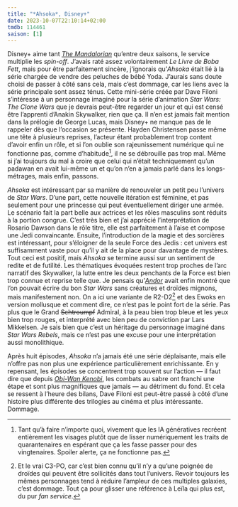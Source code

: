 ```yaml
---
title: "*Ahsoka*, Disney+"
date: 2023-10-07T22:10:14+02:00
tmdb: 114461 
saison: [1]
---
```


Disney+ aime tant [*The Mandalorian*](https://nicolasfurno.fr/serie/mandalorian-disney+-saison-2/) qu’entre deux saisons, le service multiplie les *spin-off*. J’avais raté assez volontairement *‌Le Livre de Boba Fett*, mais pour être parfaitement sincère, j’ignorais qu’*Ahsoka* était lié à la série chargée de vendre des peluches de bébé Yoda. J’aurais sans doute choisi de passer à côté sans cela, mais c’est dommage, car les liens avec la série principale sont assez ténus. Cette mini-série créée par 	Dave Filoni s’intéresse à un personnage imaginé pour la série d’animation *‌Star Wars: The Clone Wars* que je devrais peut-être regarder un jour et qui est censé être l’apprenti d’Anakin Skywalker, rien que ça. Il n’en est jamais fait mention dans la prélogie de George Lucas, mais Disney+ ne manque pas de le rappeler dès que l’occasion se présente. Hayden Christensen passe même une tête à plusieurs reprises, l’acteur étant probablement trop content d’avoir enfin un rôle, et si l’on oublie son rajeunissement numérique qui ne fonctionne pas, comme d’habitude[^1], il ne se débrouille pas trop mal. Même si j’ai toujours du mal à croire que celui qui n’était techniquement qu’un padawan en avait lui-même un et qu’on n’en a jamais parlé dans les longs-métrages, mais enfin, passons.

*Ahsoka* est intéressant par sa manière de renouveler un petit peu l’univers de *Star Wars*. D’une part, cette nouvelle itération est féminine, et pas seulement pour une princesse qui peut éventuellement diriger une armée. Le scénario fait la part belle aux actrices et les rôles masculins sont réduits à la portion congrue. C’est très bien et j’ai apprécié l’interprétation de Rosario Dawson dans le rôle titre, elle est parfaitement à l’aise et compose une Jedi convaincante. Ensuite, l’introduction de la magie et des sorcières est intéressant, pour s’éloigner de la seule Force des Jedis : cet univers est suffisamment vaste pour qu’il y ait de la place pour davantage de mystères. Tout ceci est positif, mais *Ahsoka* se termine aussi sur un sentiment de redite et de futilité. Les thématiques évoquées restent trop proches de l’arc narratif des Skywalker, la lutte entre les deux penchants de la Force est bien trop connue et reprise telle que. Je pensais qu’[*Andor*](https://nicolasfurno.fr/serie/star-wars-andor-disney+/) avait enfin montré que l’on pouvait écrire du bon *Star Wars* sans créatures et droïdes mignons, mais manifestement non. On a ici une variante de R2-D2[^2] et des Ewoks en version mollusque et comment dire, ce n’est pas le point fort de la série. Pas plus que le Grand ~~Schtroumpf~~ Admiral, à la peau bien trop bleue et les yeux bien trop rouges, et interprété avec bien peu de conviction par Lars Mikkelsen. Je sais bien que c’est un héritage du personnage imaginé dans *‌Star Wars Rebels*, mais ce n’est pas une excuse pour une interprétation aussi monolithique. 

Après huit épisodes, *Ahsoka* n’a jamais été une série déplaisante, mais elle n’offre pas non plus une expérience particulièrement enrichissante. En y repensant, les épisodes se concentrent trop souvent sur l’action — il faut dire que depuis [*Obi-Wan Kenobi*](https://nicolasfurno.fr/serie/obi-wan-kenobi-disney+/), les combats au sabre ont franchi une étape et sont plus magnifiques que jamais — au détriment du fond. Et cela se ressent à l’heure des bilans, Dave Filoni est peut-être passé à côté d’une histoire plus différente des trilogies au cinéma et plus intéressante. Dommage.


[^1]: Tant qu’à faire n’importe quoi, vivement que les IA génératives recréent entièrement les visages plutôt que de lisser numériquement les traits de quarantenaires en espérant que ça les fasse passer pour des vingtenaires. Spoiler alerte, ça ne fonctionne pas.

[^2]: Et le vrai C3-PO, car c’est bien connu qu’il n’y a qu’une poignée de droïdes qui peuvent être sollicités dans tout l’univers. Revoir toujours les mêmes personnages tend à réduire l’ampleur de ces multiples galaxies, c’est dommage. Tout ça pour glisser une référence à Leïla qui plus est, du pur *fan service*.